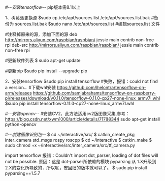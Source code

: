 #-*-安装tensorflow-*-
pip版本需8.1以上

1、树莓派更换源
$sudo cp /etc/apt/sources.list /etc/apt/sources.list.bak #备份为 sources.list.bak
$sudo nano /etc/apt/sources.list      #编辑sources.list  文件

#注释掉原来的源，添加下面的源
deb http://mirrors.aliyun.com/raspbian/raspbian/ jessie main contrib non-free rpi
deb-src http://mirrors.aliyun.com/raspbian/raspbian/ jessie main contrib non-free rpi 

#更新软件列表
$ sudo apt-get update

#更新pip
$sudo pip install --upgrade pip

2、安装tensorflow
$sudo pip install tensorflow  #失败，报错：could not find a version...
#下载whl安装
https://github.com/lhelontra/tensorflow-on-arm/releases
https://github.com/samjabrahams/tensorflow-on-raspberry-pi/releases/download/v0.11.0/tensorflow-0.11.0-cp27-none-linux_armv7l.whl
$sudo pip install tensorflow-0.11.0-cp27-none-linux_armv7l.whl

#-*-安装opencv-*-
#安装CV2，此方法适用cv2版图像采集,参考：https://blog.csdn.net/xwm1000/article/details/71788344
sudo apt-get install python-opencv 

#-*-创建图像识别包-*-
$ cd ~/interactive/src/
$ catkin_create_pkg inter_camera std_msgs rospy roscpp
$ cd ~/interactive
$ catkin_make
$ sudo chmod +x ~/interactive/src/inter_camera/src/tf_camera.py 

import tensorflow 报错：Couldn't import dot_parser, loading of dot files will not be possible.
原因：这是 dot-parser所依赖的模块 pyparsing 从 1.X升级到2.X的变化所导致的，所以呢，安回旧的版本就可以了。 
$ sudo pip install pyparsing==1.5.7

